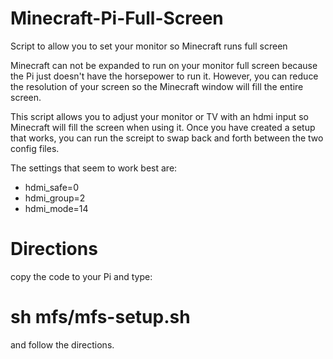 # Minecraft-Pi-Full-Screen
Script to allow you to set your monitor so Minecraft runs full screen

Minecraft can not be expanded to run on your monitor full screen because the Pi just doesn't have the horsepower to run it. However, you can reduce the resolution of your screen so the Minecraft window will fill the entire screen.

This script allows you to adjust your monitor or TV with an hdmi input so Minecraft will fill the screen when using it. Once you have created a setup that works, you can run the screipt to swap back and forth between the two config files.

The settings that seem to work best are:
- hdmi_safe=0
- hdmi_group=2
- hdmi_mode=14

# Directions
copy the code to your Pi and type:
# sh mfs/mfs-setup.sh
and follow the directions.
